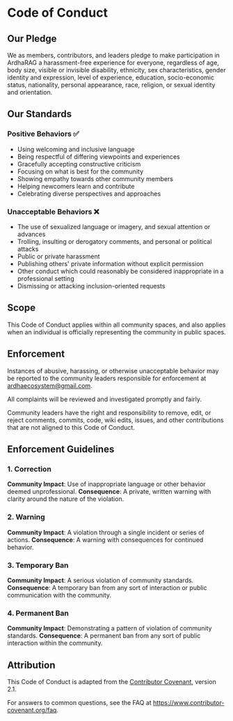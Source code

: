 # Code of Conduct

## Our Pledge

We as members, contributors, and leaders pledge to make participation in ArdhaRAG a harassment-free experience for everyone, regardless of age, body size, visible or invisible disability, ethnicity, sex characteristics, gender identity and expression, level of experience, education, socio-economic status, nationality, personal appearance, race, religion, or sexual identity and orientation.

## Our Standards

### Positive Behaviors ✅
- Using welcoming and inclusive language
- Being respectful of differing viewpoints and experiences
- Gracefully accepting constructive criticism
- Focusing on what is best for the community
- Showing empathy towards other community members
- Helping newcomers learn and contribute
- Celebrating diverse perspectives and approaches

### Unacceptable Behaviors ❌
- The use of sexualized language or imagery, and sexual attention or advances
- Trolling, insulting or derogatory comments, and personal or political attacks
- Public or private harassment
- Publishing others' private information without explicit permission
- Other conduct which could reasonably be considered inappropriate in a professional setting
- Dismissing or attacking inclusion-oriented requests

## Scope

This Code of Conduct applies within all community spaces, and also applies when an individual is officially representing the community in public spaces.

## Enforcement

Instances of abusive, harassing, or otherwise unacceptable behavior may be reported to the community leaders responsible for enforcement at ardhaecosystem@gmail.com.

All complaints will be reviewed and investigated promptly and fairly.

Community leaders have the right and responsibility to remove, edit, or reject comments, commits, code, wiki edits, issues, and other contributions that are not aligned to this Code of Conduct.

## Enforcement Guidelines

### 1. Correction
**Community Impact**: Use of inappropriate language or other behavior deemed unprofessional.
**Consequence**: A private, written warning with clarity around the nature of the violation.

### 2. Warning  
**Community Impact**: A violation through a single incident or series of actions.
**Consequence**: A warning with consequences for continued behavior.

### 3. Temporary Ban
**Community Impact**: A serious violation of community standards.
**Consequence**: A temporary ban from any sort of interaction or public communication with the community.

### 4. Permanent Ban
**Community Impact**: Demonstrating a pattern of violation of community standards.
**Consequence**: A permanent ban from any sort of public interaction within the community.

## Attribution

This Code of Conduct is adapted from the [Contributor Covenant](https://www.contributor-covenant.org/), version 2.1.

For answers to common questions, see the FAQ at https://www.contributor-covenant.org/faq.
